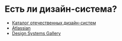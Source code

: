# Есть ли дизайн-система?
- [Каталог отечественных дизайн-систем](http://designsystemsclub.ru)
- [Atlassian](https://atlassian.design)
- [Design Systems Gallery](https://designsystemsrepo.com/design-systems/)